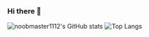 ### Hi there 👋

<!--
**noobmaster1112/noobmaster1112** is a ✨ _special_ ✨ repository because its `README.md` (this file) appears on your GitHub profile.

Here are some ideas to get you started:

- 🔭 I’m currently working on ...
- 🌱 I’m currently learning ...
- 👯 I’m looking to collaborate on ...
- 🤔 I’m looking for help with ...
- 💬 Ask me about ...
- 📫 How to reach me: ...
- 😄 Pronouns: ...
- ⚡ Fun fact: ...
-->

![noobmaster1112's GitHub stats](https://github-readme-stats.vercel.app/api?username=noobmaster1112&count_private=true&show_icons=true&theme=radical)
![Top Langs](https://github-readme-stats.vercel.app/api/top-langs/?username=noobmaster1112&theme=radical&layout=compact)
